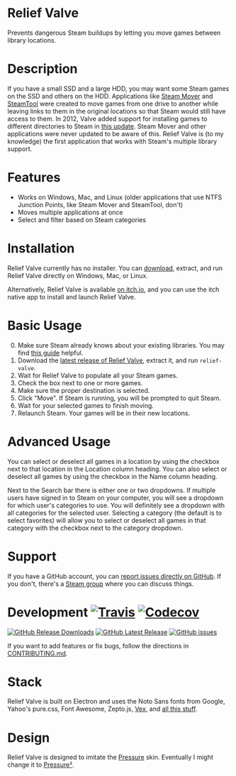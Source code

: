 # Relief Valve

Prevents dangerous Steam buildups by letting you move games between library locations.

# Description

If you have a small SSD and a large HDD, you may want some Steam games on the SSD and others on the HDD.
Applications like [Steam Mover][] and [SteamTool][] were created to move games from one drive to another while leaving links to them in the original locations so that Steam would still have access to them.
In 2012, Valve added support for installing games to different directories to Steam in [this update](http://store.steampowered.com/news/9494/).
Steam Mover and other applications were never updated to be aware of this.
Relief Valve is (to my knowledge) the first application that works with Steam's multiple library support.

# Features

* Works on Windows, Mac, and Linux (older applications that use NTFS Junction Points, like Steam Mover and SteamTool, don't)
* Moves multiple applications at once
* Select and filter based on Steam categories

# Installation

Relief Valve currently has no installer.
You can [download][latest release], extract, and run Relief Valve directly on Windows, Mac, or Linux.

Alternatively, Relief Valve is available [on itch.io][itch], and you can use the itch native app to install and launch Relief Valve.

# Basic Usage

0. Make sure Steam already knows about your existing libraries.
   You may find [this guide][library guide] helpful.
1. Download the [latest release of Relief Valve][latest release], extract it, and run `relief-valve`.
2. Wait for Relief Valve to populate all your Steam games.
3. Check the box next to one or more games.
4. Make sure the proper destination is selected.
5. Click "Move".
   If Steam is running, you will be prompted to quit Steam.
6. Wait for your selected games to finish moving.
7. Relaunch Steam. Your games will be in their new locations.

# Advanced Usage

You can select or deselect all games in a location by using the checkbox next to that location in the Location column heading.
You can also select or deselect all games by using the checkbox in the Name column heading.

Next to the Search bar there is either one or two dropdowns.
If multiple users have signed in to Steam on your computer, you will see a dropdown for which user's categories to use.
You will definitely see a dropdown with all categories for the selected user.
Selecting a category (the default is to select favorites) will allow you to select or deselect all games in that category with the checkbox next to the category dropdown.

# Support

If you have a GitHub account, you can [report issues directly on GitHub][issues].
If you don't, there's a [Steam group][] where you can discuss things.

# Development [![Travis](https://img.shields.io/travis/mathphreak/ReliefValve.svg?style=flat-square)](https://travis-ci.org/mathphreak/ReliefValve) [![Codecov](https://img.shields.io/codecov/c/github/mathphreak/ReliefValve.svg?style=flat-square)](https://codecov.io/github/mathphreak/ReliefValve)

[![GitHub Release Downloads](https://img.shields.io/github/downloads/mathphreak/ReliefValve/latest/total.svg?style=flat-square)][latest release]
[![GitHub Latest Release](https://img.shields.io/github/release/mathphreak/ReliefValve.svg?style=flat-square)][latest release]
[![GitHub issues](https://img.shields.io/github/issues/mathphreak/ReliefValve.svg?style=flat-square)][issues]

If you want to add features or fix bugs, follow the directions in [CONTRIBUTING.md][].

# Stack

Relief Valve is built on Electron and uses the Noto Sans fonts from Google,
Yahoo's pure.css, Font Awesome, Zepto.js, [Vex][], and
[all this stuff][npm dependencies].

# Design

Relief Valve is designed to imitate the [Pressure][] skin. Eventually I might change it to [Pressure²][].

[Steam Mover]: http://www.traynier.com/software/steammover
[SteamTool]: http://www.stefanjones.ca/steam/
[itch]: https://mathphreak.itch.io/reliefvalve
[library guide]: http://www.matthorn.tech/ReliefValve/configure.html
[latest release]: https://github.com/mathphreak/ReliefValve/releases/latest
[npm dependencies]: https://github.com/mathphreak/ReliefValve/blob/v1.2.0/package.json#L7-L50
[Pressure]: https://github.com/DirtDiglett/Pressure-for-Steam
[Pressure²]: http://www.pressureforsteam.com/
[Vex]: http://github.hubspot.com/vex/
[issues]: https://github.com/mathphreak/ReliefValve/issues
[CONTRIBUTING.md]: https://github.com/mathphreak/ReliefValve/blob/master/CONTRIBUTING.md
[Steam group]: http://steamcommunity.com/groups/ReliefValv3
